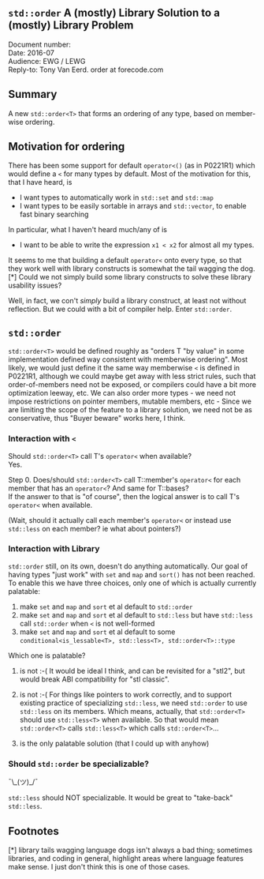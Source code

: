 ## `std::order` A (mostly) Library Solution to a (mostly) Library Problem

Document number:    
Date: 2016-07  
Audience: EWG / LEWG  
Reply-to: Tony Van Eerd. order at forecode.com

## Summary

A new `std::order<T>` that forms an ordering of any type, based on member-wise ordering.

## Motivation for ordering

There has been some support for default `operator<()` (as in P0221R1) which would define a `<` for many types by default.
Most of the motivation for this, that I have heard, is

- I want types to automatically work in `std::set` and `std::map`
- I want types to be easily sortable in arrays and `std::vector`, to enable fast binary searching

In particular, what I haven't heard much/any of is

- I want to be able to write the expression `x1 < x2` for almost all my types.

It seems to me that building a default `operator<` onto every type, so that they work well with library constructs
is somewhat the tail wagging the dog.[*]  Could we not simply build some library constructs to solve these library usability issues?

Well, in fact, we con't _simply_ build a library construct, at least not without reflection.  But we could with a bit of compiler help.
Enter `std::order`.

## `std::order`

`std::order<T>` would be defined roughly as "orders T "by value" in some implementation defined way consistent with memberwise ordering".
Most likely, we would just define it the same way memberwise `<` is defined in P0221R1,
although we could maybe get away with less strict rules, such that order-of-members need not be exposed,
or compilers could have a bit more optimization leeway, etc.
We can also order more types - we need not impose restrictions on pointer members, mutable members, etc -
Since we are limiting the scope of the feature to a library solution,
we need not be as conservative, thus "Buyer beware" works here, I think.

### Interaction with `<`

Should `std::order<T>` call T's `operator<` when available?  
Yes.  

Step 0.  Does/should `std::order<T>` call T::member's `operator<` for each member that has an `operator<`?  And same for T::bases?  
If the answer to that is "of course", then the logical answer is to call T's `operator<` when available.

(Wait, should it actually call each member's `operator<` or instead use `std::less` on each member? ie what about pointers?)

### Interaction with Library

`std::order` still, on its own, doesn't do anything automatically.
Our goal of having types "just work" with `set` and `map` and `sort()` has not been reached.
To enable this we have three choices, only one of which is actually currently palatable:

1. make `set` and `map` and `sort` et al default to `std::order`
2. make `set` and `map` and `sort` et al default to `std::less` but have `std::less` call `std::order` when `<` is not well-formed
3. make `set` and `map` and `sort` et al default to some `conditional<is_lessable<T>, std::less<T>, std::order<T>::type`

Which one is palatable?

1. is not :-(  It would be ideal I think, and can be revisited for a "stl2", but would break ABI compatibility for "stl classic".
2. is not :-(  For things like pointers to work correctly, and to support existing practice of specializing `std::less`,
we need `std::order` to use `std::less` on its members.
Which means, actually, that `std::order<T>` should use `std::less<T>` when available.
So that would mean `std::order<T>` calls `std::less<T>` which calls `std::order<T>`...

3. is the only palatable solution (that I could up with anyhow)

### Should `std::order` be specializable?
¯\\\_(ツ)_/¯  

`std::less` should NOT specializable.  It would be great to "take-back" `std::less`.


## Footnotes
[*] library tails wagging language dogs isn't always a bad thing;
sometimes libraries, and coding in general, highlight areas where language features make sense.
I just don't think this is one of those cases.

